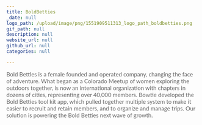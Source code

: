 ```yaml
---
title: BoldBetties
_date: null
logo_path: /upload/image/png/1551909511313_logo_path_boldbetties.png
gif_path: null
description: null
website_url: null
github_url: null
categories: null

---
```

<p><span style="color: #666666; font-family: Lato, Helvetica, sans-serif; font-size: 15px;">Bold Betties is a female founded and operated company, changing the face of adventure. What began as a Colorado Meetup of women exploring the outdoors together, is now an international organization with chapters in dozens of cities, representing over 40,000 members. Bowtie developed the Bold Betties tool kit app, which pulled together multiple system to make it easier to recruit and retain members, and to organize and manage trips. Our solution is powering the Bold Betties next wave of growth.</span></p>
